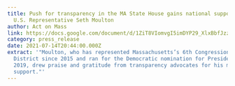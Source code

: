 ```yaml
---
title: Push for transparency in the MA State House gains national support from
  U.S. Representative Seth Moulton
author: Act on Mass
link: https://docs.google.com/document/d/1ZiT8VIomvgI5imDYP29_XlxBbfJzzHp0WSGsBaWQnc0/edit?usp=sharing
category: press_release
date: 2021-07-14T20:44:00.000Z
extract: '"Moulton, who has represented Massachusetts’s 6th Congressional
  District since 2015 and ran for the Democratic nomination for President in
  2019, drew praise and gratitude from transparency advocates for his message of
  support."'
---
```

